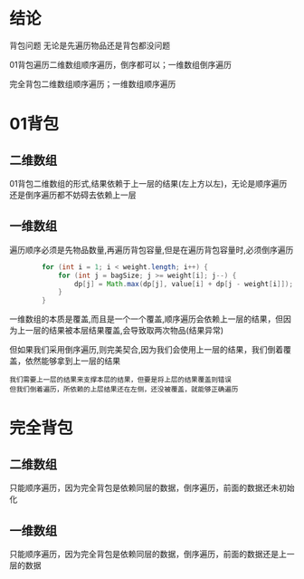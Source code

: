 # 结论

背包问题 无论是先遍历物品还是背包都没问题

01背包遍历二维数组顺序遍历，倒序都可以；一维数组倒序遍历

完全背包二维数组顺序遍历；一维数组顺序遍历

# 01背包



## 二维数组

01背包二维数组的形式,结果依赖于上一层的结果(左上方以左)，无论是顺序遍历还是倒序遍历都不妨碍去依赖上一层

## 一维数组

遍历顺序必须是先物品数量,再遍历背包容量,但是在遍历背包容量时,必须倒序遍历

```java
        for (int i = 1; i < weight.length; i++) {
            for (int j = bagSize; j >= weight[i]; j--) {
                dp[j] = Math.max(dp[j], value[i] + dp[j - weight[i]]);
            }
        }
```

一维数组的本质是覆盖,而且是一个一个覆盖,顺序遍历会依赖上一层的结果，但因为上一层的结果被本层结果覆盖,会导致取两次物品(结果异常)

但如果我们采用倒序遍历,则完美契合,因为我们会使用上一层的结果，我们倒着覆盖，依然能够拿到上一层的结果

```
我们需要上一层的结果来支撑本层的结果，但要是将上层的结果覆盖则错误
但我们倒着遍历，所依赖的上层结果还在左侧，还没被覆盖，就能够正确遍历
```



# 完全背包

## 二维数组

只能顺序遍历，因为完全背包是依赖同层的数据，倒序遍历，前面的数据还未初始化



## 一维数组

只能顺序遍历，因为完全背包是依赖同层的数据，倒序遍历，前面的数据还是上一层的数据



